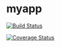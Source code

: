# myapp

[![Build Status](https://travis-ci.org/LaviniaMasini/myapp.svg?branch=master)](https://travis-ci.org/LaviniaMasini/myapp)

[![Coverage Status](https://coveralls.io/repos/github/LaviniaMasini/myapp/badge.svg?branch=master)](https://coveralls.io/github/LaviniaMasini/myapp?branch=master)
